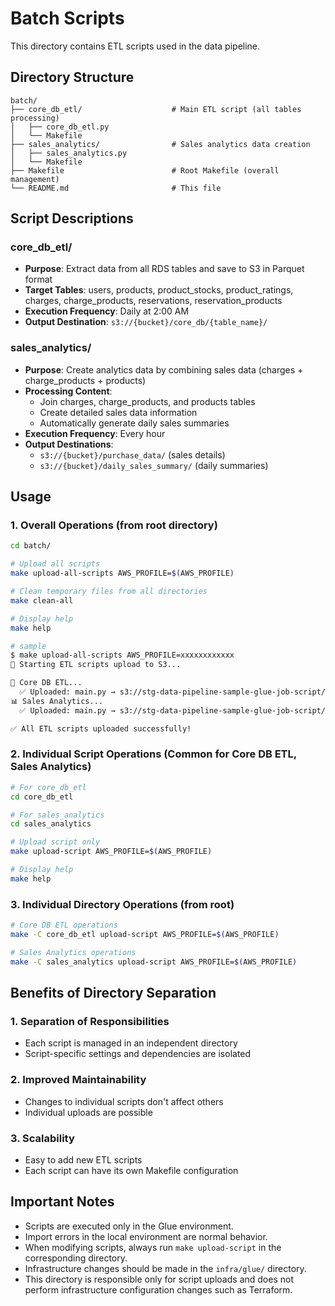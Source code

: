 # Batch Scripts

This directory contains ETL scripts used in the data pipeline.

## Directory Structure

```
batch/
├── core_db_etl/                    # Main ETL script (all tables processing)
│   ├── core_db_etl.py
│   └── Makefile
├── sales_analytics/                # Sales analytics data creation
│   ├── sales_analytics.py
│   └── Makefile
├── Makefile                        # Root Makefile (overall management)
└── README.md                       # This file
```

## Script Descriptions

### core_db_etl/
- **Purpose**: Extract data from all RDS tables and save to S3 in Parquet format
- **Target Tables**: users, products, product_stocks, product_ratings, charges, charge_products, reservations, reservation_products
- **Execution Frequency**: Daily at 2:00 AM
- **Output Destination**: `s3://{bucket}/core_db/{table_name}/`

### sales_analytics/
- **Purpose**: Create analytics data by combining sales data (charges + charge_products + products)
- **Processing Content**: 
  - Join charges, charge_products, and products tables
  - Create detailed sales data information
  - Automatically generate daily sales summaries
- **Execution Frequency**: Every hour
- **Output Destinations**: 
  - `s3://{bucket}/purchase_data/` (sales details)
  - `s3://{bucket}/daily_sales_summary/` (daily summaries)

## Usage

### 1. Overall Operations (from root directory)

```bash
cd batch/

# Upload all scripts
make upload-all-scripts AWS_PROFILE=$(AWS_PROFILE)

# Clean temporary files from all directories
make clean-all

# Display help
make help
```

```bash
# sample
$ make upload-all-scripts AWS_PROFILE=xxxxxxxxxxxx
🚀 Starting ETL scripts upload to S3...

📁 Core DB ETL...
  ✅ Uploaded: main.py → s3://stg-data-pipeline-sample-glue-job-script/scripts/core_db_etl/main.py
📊 Sales Analytics...
  ✅ Uploaded: main.py → s3://stg-data-pipeline-sample-glue-job-script/scripts/sales_analytics/main.py

✅ All ETL scripts uploaded successfully!
```


### 2. Individual Script Operations (Common for Core DB ETL, Sales Analytics)
```bash
# For core_db_etl
cd core_db_etl

# For sales_analytics
cd sales_analytics

# Upload script only
make upload-script AWS_PROFILE=$(AWS_PROFILE)

# Display help
make help
```

### 3. Individual Directory Operations (from root)

```bash
# Core DB ETL operations
make -C core_db_etl upload-script AWS_PROFILE=$(AWS_PROFILE)

# Sales Analytics operations
make -C sales_analytics upload-script AWS_PROFILE=$(AWS_PROFILE)
```

## Benefits of Directory Separation

### 1. **Separation of Responsibilities**
- Each script is managed in an independent directory
- Script-specific settings and dependencies are isolated

### 2. **Improved Maintainability**
- Changes to individual scripts don't affect others
- Individual uploads are possible

### 3. **Scalability**
- Easy to add new ETL scripts
- Each script can have its own Makefile configuration

## Important Notes

- Scripts are executed only in the Glue environment.
- Import errors in the local environment are normal behavior.
- When modifying scripts, always run `make upload-script` in the corresponding directory.
- Infrastructure changes should be made in the `infra/glue/` directory.
- This directory is responsible only for script uploads and does not perform infrastructure configuration changes such as Terraform.

